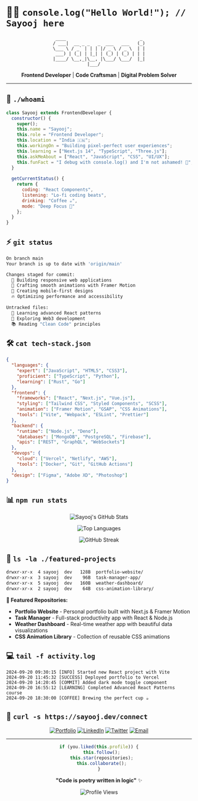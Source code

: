 # 👨‍💻 `console.log("Hello World!"); // Sayooj here`

<div align="center">

```ascii
 ____                            _ 
/ ___|  __ _ _   _  ___   ___   (_)
\___ \ / _` | | | |/ _ \ / _ \  | |
 ___) | (_| | |_| | (_) | (_) | | |
|____/ \__,_|\__, |\___/ \___/  |_|
             |___/                 
```

**Frontend Developer** | **Code Craftsman** | **Digital Problem Solver**

</div>

---

## 🔧 `./whoami`

```javascript
class Sayooj extends FrontendDeveloper {
  constructor() {
    super();
    this.name = "Sayooj";
    this.role = "Frontend Developer";
    this.location = "India 🇮🇳";
    this.workingOn = "Building pixel-perfect user experiences";
    this.learning = ["Next.js 14", "TypeScript", "Three.js"];
    this.askMeAbout = ["React", "JavaScript", "CSS", "UI/UX"];
    this.funFact = "I debug with console.log() and I'm not ashamed! 🐛";
  }
  
  getCurrentStatus() {
    return {
      coding: "React Components",
      listening: "Lo-fi coding beats",
      drinking: "Coffee ☕",
      mode: "Deep Focus 🎯"
    };
  }
}
```

## ⚡ `git status`

```bash
On branch main
Your branch is up to date with 'origin/main'

Changes staged for commit:
  🚀 Building responsive web applications
  🎨 Crafting smooth animations with Framer Motion  
  📱 Creating mobile-first designs
  🔥 Optimizing performance and accessibility
  
Untracked files:
  🌱 Learning advanced React patterns
  🎯 Exploring Web3 development
  📚 Reading "Clean Code" principles
```

## 🛠️ `cat tech-stack.json`

```json
{
  "languages": {
    "expert": ["JavaScript", "HTML5", "CSS3"],
    "proficient": ["TypeScript", "Python"],
    "learning": ["Rust", "Go"]
  },
  "frontend": {
    "frameworks": ["React", "Next.js", "Vue.js"],
    "styling": ["Tailwind CSS", "Styled Components", "SCSS"],
    "animation": ["Framer Motion", "GSAP", "CSS Animations"],
    "tools": ["Vite", "Webpack", "ESLint", "Prettier"]
  },
  "backend": {
    "runtime": ["Node.js", "Deno"],
    "databases": ["MongoDB", "PostgreSQL", "Firebase"],
    "apis": ["REST", "GraphQL", "WebSockets"]
  },
  "devops": {
    "cloud": ["Vercel", "Netlify", "AWS"],
    "tools": ["Docker", "Git", "GitHub Actions"]
  },
  "design": ["Figma", "Adobe XD", "Photoshop"]
}
```

## 📊 `npm run stats`

<div align="center">

![Sayooj's GitHub Stats](https://github-readme-stats.vercel.app/api?username=sayooj&show_icons=true&theme=radical&hide_border=true&bg_color=0d1117&title_color=58a6ff&icon_color=1f6feb)

![Top Languages](https://github-readme-stats.vercel.app/api/top-langs/?username=sayooj&layout=compact&theme=radical&hide_border=true&bg_color=0d1117&title_color=58a6ff)

![GitHub Streak](https://github-readme-streak-stats.herokuapp.com/?user=sayooj&theme=radical&hide_border=true&background=0d1117)

</div>

## 🚀 `ls -la ./featured-projects`

```bash
drwxr-xr-x  4 sayooj  dev   128B  portfolio-website/
drwxr-xr-x  3 sayooj  dev    96B  task-manager-app/
drwxr-xr-x  5 sayooj  dev   160B  weather-dashboard/
drwxr-xr-x  2 sayooj  dev    64B  css-animation-library/
```

**🌟 Featured Repositories:**
- **Portfolio Website** - Personal portfolio built with Next.js & Framer Motion
- **Task Manager** - Full-stack productivity app with React & Node.js  
- **Weather Dashboard** - Real-time weather app with beautiful data visualizations
- **CSS Animation Library** - Collection of reusable CSS animations

## 💻 `tail -f activity.log`

```log
2024-09-20 09:30:15 [INFO] Started new React project with Vite
2024-09-20 11:45:32 [SUCCESS] Deployed portfolio to Vercel
2024-09-20 14:20:45 [COMMIT] Added dark mode toggle component
2024-09-20 16:55:12 [LEARNING] Completed Advanced React Patterns course
2024-09-20 18:30:00 [COFFEE] Brewing the perfect cup ☕
```

## 🔗 `curl -s https://sayooj.dev/connect`

<div align="center">

[![Portfolio](https://img.shields.io/badge/Portfolio-000000?style=for-the-badge&logo=notion&logoColor=white)](https://sayooj.dev)
[![LinkedIn](https://img.shields.io/badge/LinkedIn-0077B5?style=for-the-badge&logo=linkedin&logoColor=white)](https://linkedin.com/in/sayooj)
[![Twitter](https://img.shields.io/badge/Twitter-1DA1F2?style=for-the-badge&logo=twitter&logoColor=white)](https://twitter.com/sayooj_dev)
[![Email](https://img.shields.io/badge/Email-D14836?style=for-the-badge&logo=gmail&logoColor=white)](mailto:sayooj@example.com)

</div>

---

<div align="center">

```javascript
if (you.liked(this.profile)) {
  this.follow();
  this.star(repositories);
  this.collaborate();
}
```

**"Code is poetry written in logic"** ✨

![Profile Views](https://komarev.com/ghpvc/?username=sayooj&color=58a6ff&style=for-the-badge)

</div>
